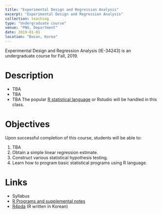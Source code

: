 ```yaml
---
title: "Experimental Design and Regression Analysis"
excerpt: "Experimental Design and Regression Analysis"
collection: teaching
type: "Undergraduate course"
venue: "PNU, Department"
date: 2019-01-01
location: "Busan, Korea"
---
```

Experimental Design and Regression Analysis (IE-34243) 
is an undergraduate course for Fall, 2019.


Description
======
+ TBA 
+ TBA
+ TBA 
  The popular [R statistical language](https://www.r-project.org/) 
  or Rstudio will be handled in this class.


Objectives 
======
Upon successful completion of this course, students will be able to:
1. TBA 
1. Obtain a simple linear regression estimate.
1. Construct various statistical hypothesis testing.
1. Learn how to program basic statistical programs using R language.

Links
======
+ Syllabus
+ [R Programs and supplemental notes](https://github.com/AppliedStat/course/tree/master/Statistics)
+ [R4pda](http://r4pda.co.kr/) (R written in Korean)


